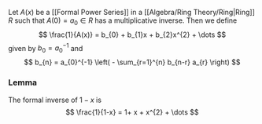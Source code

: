 Let $A(x)$ be a [[Formal Power Series]] in a [[Algebra/Ring Theory/Ring|Ring]] $R$ 
such that $A(0)=a_{0}\in R$ has a multiplicative inverse.
Then we define 
$$
\frac{1}{A(x)} = b_{0} + b_{1}x + b_{2}x^{2} + \dots
$$
given by $b_{0}=a_{0}^{-1}$ and 
$$
b_{n} = a_{0}^{-1} \left( - \sum_{r=1}^{n} b_{n-r} a_{r} \right)
$$
### Lemma
The formal inverse of $1-x$ is 
$$
\frac{1}{1-x} = 1+ x + x^{2} + \dots
$$

